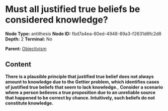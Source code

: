 # Must all justified true beliefs be considered knowledge?

**Node Type:** antithesis
**Node ID:** fbd7a4ea-80ed-4948-89a3-f2631d8fc2d8
**Depth:** 2
**Terminal:** No

**Parent:** [Objectivism](objectivism.md)

## Content

**There is a plausible principle that justified true belief does not always amount to knowledge due to the Gettier problem, which identifies cases of justified true beliefs that seem to lack knowledge.**, **Consider a scenario where a person believes a true proposition due to an unreliable source that happened to be correct by chance. Intuitively, such beliefs do not constitute knowledge.**
